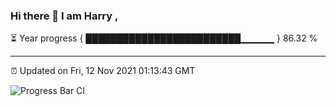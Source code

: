 ### Hi there 👋 I am Harry , 

⏳ Year progress { █████████████████████████▁▁▁▁▁ } 86.32 %

---

⏰ Updated on Fri, 12 Nov 2021 01:13:43 GMT

![Progress Bar CI](https://github.com/duykhang68/duykhang68/workflows/Progress%20Bar%20CI/badge.svg)
